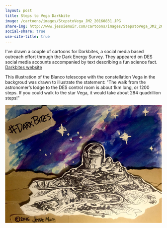 ```yaml
---
layout: post
title: Steps to Vega Darkbite
image: /cartoons/images/StepstoVega_JM2_20160831.JPG
share-img: http://www.jessiemuir.com/cartoons/images/StepstoVega_JM2_20160831.JPG
social-share: true
use-site-title: true
---
```


I've drawn a couple of cartoons for Darkbites, a social media based outreach effort through the Dark Energy Survey. They appeared on DES social media accounts accompanied by text describing a fun science fact. [Darkbites website](https://www.darkenergysurvey.org/education/darkbites/)

This illustration of the Blanco telescope with the constellation Vega in the backgroud was drawn to illustrate the statement: "The walk from the astronomer’s lodge to the DES control room is about 1km long, or 1200 steps. If you could walk to the star Vega, it would take about 284 quadrillion steps!"

![](/cartoons/images/StepstoVega_JM2_20160831.JPG)

